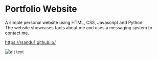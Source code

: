 # Portfolio Website

A simple personal website using HTML, CSS, Javascript and Python.\
The website showcases facts about me and uses a messaging system to contact me.

https://rsandu1.github.io/


![alt text](https://github.com/[username]/[reponame]/blob/[branch]/image.jpg?raw=true)
